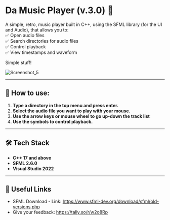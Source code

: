 # Da Music Player (v.3.0) 🎵  

A simple, retro, music player built in C++, using the SFML library (for the UI and Audio), that allows you to:  
✅ Open audio files  
✅ Search directories for audio files  
✅ Control playback  
✅ View timestamps and waveform

Simple stuff!  

![Screenshot_5](https://github.com/user-attachments/assets/3e63fad9-606b-4503-aefd-4cf1711e2beb) 

---

## 💁 How to use:
1. **Type a directory in the top menu and press enter.**
2. **Select the audio file you want to play with your mouse.**
3. **Use the arrow keys or mouse wheel to go up-down the track list**
4. **Use the symbols to control playback.**

---

## 🛠️ Tech Stack  
- **C++ 17 and above**  
- **SFML 2.6.0**
- **Visual Studio 2022**

---

## 🔗 Useful Links  
- SFML Download - Link: https://www.sfml-dev.org/download/sfml/old-versions.php
- Give your feedback: https://tally.so/r/w2o8Rp
